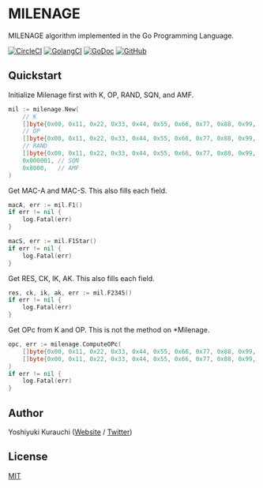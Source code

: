 # MILENAGE

MILENAGE algorithm implemented in the Go Programming Language.

[![CircleCI](https://circleci.com/gh/wmnsk/milenage.svg?style=shield)](https://circleci.com/gh/wmnsk/milenage)
[![GolangCI](https://golangci.com/badges/github.com/wmnsk/milenage.svg)](https://golangci.com/r/github.com/wmnsk/milenage)
[![GoDoc](https://godoc.org/github.com/wmnsk/milenage?status.svg)](https://godoc.org/github.com/wmnsk/milenage)
[![GitHub](https://img.shields.io/github/license/mashape/apistatus.svg)](https://github.com/wmnsk/milenage/blob/master/LICENSE)

## Quickstart

Initialize Milenage first with K, OP, RAND, SQN, and AMF.

```go
mil := milenage.New(
    // K
    []byte{0x00, 0x11, 0x22, 0x33, 0x44, 0x55, 0x66, 0x77, 0x88, 0x99, 0xaa, 0xbb, 0xcc, 0xdd, 0xee, 0xff},
    // OP
    []byte{0x00, 0x11, 0x22, 0x33, 0x44, 0x55, 0x66, 0x77, 0x88, 0x99, 0xaa, 0xbb, 0xcc, 0xdd, 0xee, 0xff},
    // RAND
	[]byte{0x00, 0x11, 0x22, 0x33, 0x44, 0x55, 0x66, 0x77, 0x88, 0x99, 0xaa, 0xbb, 0xcc, 0xdd, 0xee, 0xff},
	0x000001, // SQN
	0x8000,   // AMF
)
```

Get MAC-A and MAC-S. This also fills each field.

```go
macA, err := mil.F1()
if err != nil {
	log.Fatal(err)
}

macS, err := mil.F1Star()
if err != nil {
	log.Fatal(err)
}
```

Get RES, CK, IK, AK. This also fills each field.

```go
res, ck, ik, ak, err := mil.F2345()
if err != nil {
	log.Fatal(err)
}
```

Get OPc from K and OP. This is not the method on *Milenage.

```go
opc, err := milenage.ComputeOPc(
	[]byte{0x00, 0x11, 0x22, 0x33, 0x44, 0x55, 0x66, 0x77, 0x88, 0x99, 0xaa, 0xbb, 0xcc, 0xdd, 0xee, 0xff},
	[]byte{0x00, 0x11, 0x22, 0x33, 0x44, 0x55, 0x66, 0x77, 0x88, 0x99, 0xaa, 0xbb, 0xcc, 0xdd, 0xee, 0xff},
)
if err != nil {
	log.Fatal(err)
}
```

## Author

Yoshiyuki Kurauchi ([Website](https://wmnsk.com/) / [Twitter](https://twitter.com/wmnskdmms))

## License

[MIT](https://github.com/wmnsk/milenage/blob/master/LICENSE)
